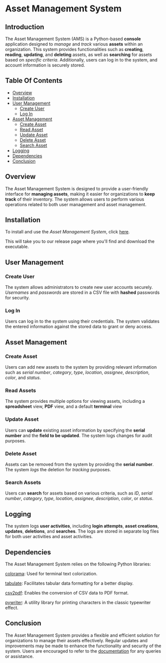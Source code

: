 # Asset Management System

## Introduction

The Asset Management System (AMS) is a Python-based **console** application designed to *manage* and *track* various **assets** within an organization. This system provides functionalities such as **creating**, **reading**, **updating**, and **deleting** assets, as well as **searching** for assets based on *specific criteria*. Additionally, users can log in to the system, and account information is securely stored.

## Table Of Contents

- [Overview](#overview)
- [Installation](#installation)
- [User Management](#user-management)
  - [Create User](#create-user)
  - [Log In](#log-in)
- [Asset Management](#asset-management)
  - [Create Asset](#create-asset)
  - [Read Asset](#read-asset)
  - [Update Asset](#update-asset)
  - [Delete Asset](#delete-asset)
  - [Search Asset](#search-asset)
- [Logging](#logging)
- [Dependencies](#dependencies)
- [Conclusion](#conclusion)

## Overview

The Asset Management System is designed to provide a user-friendly interface for **managing assets**, making it easier for organizations to **keep track** of their inventory. The system allows users to perform various operations related to both user management and asset management.

## Installation

To install and use the *Asset Management System*, click [here](https://github.com/amarquaye/gridcode/releases/download/v2.0.0/ams.exe).  

This will take you to our release page where you'll find and download the executable.

## User Management

### Create User

The system allows administrators to create new user accounts securely. *Usernames* and *passwords* are stored in a CSV file with **hashed** passwords for security.

### Log In

Users can log in to the system using their credentials. The system validates the entered information against the stored data to grant or deny access.

## Asset Management

### Create Asset

Users can add new assets to the system by providing relevant information such as *serial number*, *category*, *type*, *location*, *assignee*, *description*, *color*, and *status*.

### Read Assets

The system provides multiple options for viewing assets, including a **spreadsheet** view, **PDF** view, and a default **terminal** view

### Update Asset

Users can **update** existing asset information by specifying the **serial number** and the **field to be updated**. The system logs changes for audit purposes.

### Delete Asset

Assets can be removed from the system by providing the **serial number**. The system *logs* the deletion for *tracking* purposes.

### Search Assets

Users can **search** for assets based on various criteria, such as *ID*, *serial number*, *category*, *type*, *location*, *assignee*, *description*, *color*, or *status*.

## Logging

The system logs **user activities**, including **login attempts**, **asset creations**, **updates**, **deletions**, and **searches**. The logs are stored in separate log files for both user activities and asset activities.

## Dependencies

The Asset Management System relies on the following Python libraries:

[colorama](https://pypi.org/project/colorama/): Used for terminal text colorization.  

[tabulate](https://pypi.org/project/tabulate/): Facilitates tabular data formatting for a better display.  

[csv2pdf](https://pypi.org/project/csv2pdf/): Enables the conversion of CSV data to PDF format.  

[pywriter](https://pypi.org/project/pywriter/): A utility library for printing characters in the classic typewriter effect.  

## Conclusion

The Asset Management System provides a flexible and efficient solution for organizations to manage their assets effectively. Regular updates and improvements may be made to enhance the functionality and security of the system. Users are encouraged to refer to the [documentation](https://amarquaye.github.io/gridcode/) for any queries or assistance.

